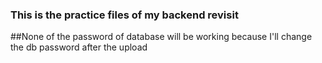 ### This is the practice files of my backend revisit
##None of the password of database will be working because I'll change the db password after the upload
